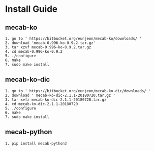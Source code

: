 # Install Guide

## mecab-ko

    1. go to ' https://bitbucket.org/eunjeon/mecab-ko/downloads/ '
    2. download 'mecab-0.996-ko-0.9.2.tar.gz'
    3. tar xzvf mecab-0.996-ko-0.9.2.tar.gz
    4. cd mecab-0.996-ko-0.9.2
    5. ./configure
    6. make
    7. sudo make install

## mecab-ko-dic

    1. go to ' https://bitbucket.org/eunjeon/mecab-ko-dic/downloads/ '
    2. download ' mecab-ko-dic-2.1.1-20180720.tar.gz '
    3. tar xvfz mecab-ko-dic-2.1.1-20180720.tar.gz
    4. cd mecab-ko-dic-2.1.1-20180720
    5. ./configure
    6. make
    7. sudo make install

## mecab-python

    1. pip install mecab-python3